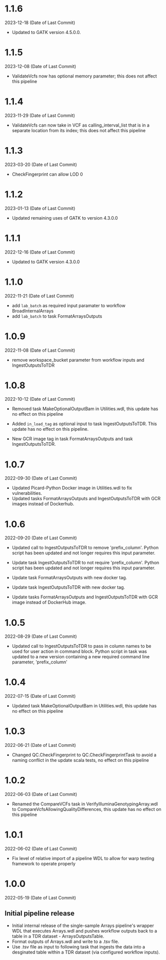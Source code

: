 # 1.1.6
2023-12-18 (Date of Last Commit)

* Updated to GATK version 4.5.0.0.

# 1.1.5
2023-12-08 (Date of Last Commit)

* ValidateVcfs now has optional memory parameter; this does not affect this pipeline

# 1.1.4
2023-11-29 (Date of Last Commit)

* ValidateVcfs can now take in VCF as calling_interval_list that is in a separate location from its index; this does not affect this pipeline

# 1.1.3
2023-03-20 (Date of Last Commit)

* CheckFingerprint can allow LOD 0

# 1.1.2
2023-01-13 (Date of Last Commit)

* Updated remaining uses of GATK to version 4.3.0.0

# 1.1.1
2022-12-16 (Date of Last Commit)

* Updated to GATK version 4.3.0.0

# 1.1.0
2022-11-21 (Date of Last Commit)

* add `lab_batch` as required input paramater to workflow BroadInternalArrays
* add `lab_batch` to task FormatArraysOutputs

# 1.0.9 
2022-11-08 (Date of Last Commit)

* remove workspace_bucket parameter from workflow inputs and IngestOutputsToTDR

# 1.0.8
2022-10-12 (Date of Last Commit)

* Removed task MakeOptionalOutputBam in Utilities.wdl, this update has no effect on this pipeline
* Added `in_load_tag` as optional input to task IngestOutputsToTDR. This update has no effect on this pipeline.

* New GCR image tag in task FormatArraysOutputs and task IngestOutputsToTDR.

# 1.0.7
2022-09-30 (Date of Last Commit)

* Updated Picard-Python Docker image in Utilities.wdl to fix vulnerabilities.
* Updated tasks FormatArraysOutputs and IngestOutputsToTDR with GCR images instead of Dockerhub.

# 1.0.6
2022-09-20 (Date of Last Commit)

* Updated call to IngestOutputsToTDR to remove 'prefix_column'. Python script has been updated and not longer requires this input parameter.
* Update task IngestOutputsToTDR to not require 'prefix_column'. Python script has been updated and not longer requires this input parameter.

* Update task FormatArraysOutputs with new docker tag.
* Update task IngestOutputsToTDR with new docker tag.
* Update tasks FormatArraysOutputs and IngestOutputsToTDR with GCR image instead of DockerHub image.

# 1.0.5
2022-08-29 (Date of Last Commit)

* Updated call to IngestOutputsToTDR to pass in column names to be used for user action in command block. Python script in task was updated to a new version containing a new required command line parameter, 'prefix_column'

# 1.0.4
2022-07-15 (Date of Last Commit)

* Updated task MakeOptionalOutputBam in Utilities.wdl, this update has no effect on this pipeline

# 1.0.3
2022-06-21 (Date of Last Commit)

* Changed QC.CheckFingerprint to QC.CheckFingerprintTask to avoid a naming conflict in the update scala tests, no effect on this pipeline

# 1.0.2
2022-06-03 (Date of Last Commit)

* Renamed the CompareVCFs task in VerifyIlluminaGenotypingArray.wdl to CompareVcfsAllowingQualityDifferences, this update has no effect on this pipeline

# 1.0.1
2022-06-02 (Date of Last Commit)

* Fix level of relative import of a pipeline WDL to allow for warp testing framework to operate properly

# 1.0.0
2022-05-19 (Date of Last Commit)

## Initial pipeline release

* Initial internal release of the single-sample Arrays pipeline's wrapper WDL that executes Arrays.wdl and pushes workflow outputs back to a table in a TDR dataset - ArraysOutputsTable.
* Format outputs of Arrays.wdl and write to a .tsv file.
* Use .tsv file as input to following task that ingests the data into a desginated table within a TDR dataset (via configured workflow inputs).